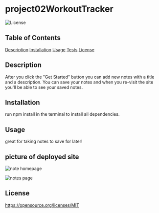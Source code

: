 # project02WorkoutTracker

![License](https://img.shields.io/badge/License-MIT-blue.svg)

## Table of Contents

[Description](#description)
[Installation](#Installation)
[Usage](#Usage)
[Tests](#Tests)
[License](#License)

## Description

After you click the "Get Started" button you can add new notes with a title and a description. You can save your notes and when you re-visit the site you'll be able to see your saved notes.

## Installation

run npm install in the terminal to install all dependencies.

## Usage

great for taking notes to save for later!

## picture of deployed site

![note homepage](https://user-images.githubusercontent.com/112935249/213840364-27b935e5-329b-421a-999a-0cd6e1323ddc.PNG)

![notes page](https://user-images.githubusercontent.com/112935249/213840371-cbbc5747-0a0d-428e-ba08-a146d2e34102.PNG)


## License

https://opensource.org/licenses/MIT
